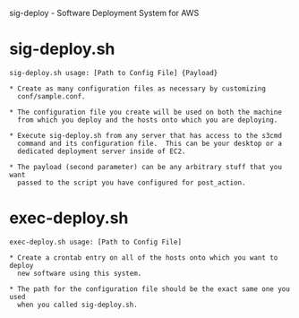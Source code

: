sig-deploy - Software Deployment System for AWS

sig-deploy.sh
=============

    sig-deploy.sh usage: [Path to Config File] {Payload}

    * Create as many configuration files as necessary by customizing
      conf/sample.conf.

    * The configuration file you create will be used on both the machine
      from which you deploy and the hosts onto which you are deploying.

    * Execute sig-deploy.sh from any server that has access to the s3cmd
      command and its configuration file.  This can be your desktop or a
      dedicated deployment server inside of EC2.

    * The payload (second parameter) can be any arbitrary stuff that you want
      passed to the script you have configured for post_action.

exec-deploy.sh
==============

    exec-deploy.sh usage: [Path to Config File]

    * Create a crontab entry on all of the hosts onto which you want to deploy
      new software using this system.

    * The path for the configuration file should be the exact same one you used
      when you called sig-deploy.sh.
